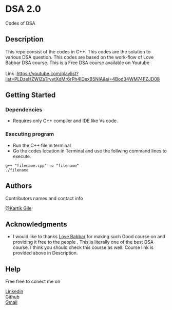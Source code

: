 # DSA 2.0

Codes of DSA

## Description

This repo consist of the codes in C++. This codes are the solution to various DSA question. This codes are based on the work-flow of Love Babbar DSA course. This is a Free DSA course available on Youtube<br><br>
Link :https://youtube.com/playlist?list=PLDzeHZWIZsTryvtXdMr6rPh4IDexB5NIA&si=4Bod34WM74FZJD08

## Getting Started

### Dependencies

- Requires only C++ compiler and IDE like Vs code.

### Executing program

- Run the C++ file in terminal
- Go the codes location in Terminal and use the follwing command lines to execute.

```
g++ "filename.cpp" -o "filename"
./filename
```

## Authors

Contributors names and contact info

[@Kartik Gile](https://github.com/kartik0920)

## Acknowledgments

- I would like to thanks [Love Babbar](https://github.com/loveBabbar) for making such Good course on and providing it free to the people . This is literally one of the best DSA course. I think you should check this course as well. Course link is provided above in Description.

## Help

Free free to conect me on

[Linkedin](https://www.linkedin.com/in/kartik-gile/)<br>
[Github](https://www.github.com/kartik0920)<br>
[Gmail](mailto:kartik0920@gmail.com)<br>
